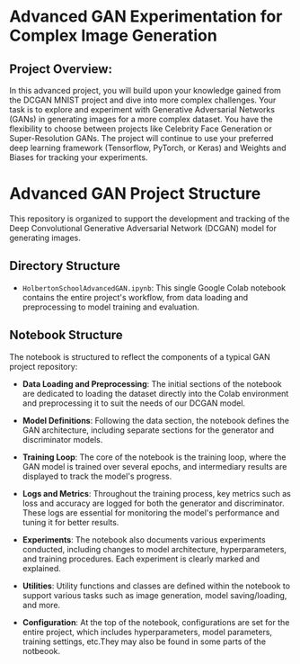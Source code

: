 # Advanced GAN Experimentation for Complex Image Generation

## Project Overview:

In this advanced project, you will build upon your knowledge gained from the DCGAN MNIST project and dive into more complex challenges. Your task is to explore and experiment with Generative Adversarial Networks (GANs) in generating images for a more complex dataset. You have the flexibility to choose between projects like Celebrity Face Generation or Super-Resolution GANs. The project will continue to use your preferred deep learning framework (Tensorflow, PyTorch, or Keras) and Weights and Biases for tracking your experiments.

# Advanced GAN Project Structure

This repository is organized to support the development and tracking of the Deep Convolutional Generative Adversarial Network (DCGAN) model for generating images.

## Directory Structure

- `HolbertonSchoolAdvancedGAN.ipynb`: This single Google Colab notebook contains the entire project's workflow, from data loading and preprocessing to model training and evaluation.

## Notebook Structure

The notebook is structured to reflect the components of a typical GAN project repository:

- **Data Loading and Preprocessing**: The initial sections of the notebook are dedicated to loading the dataset directly into the Colab environment and preprocessing it to suit the needs of our DCGAN model.

- **Model Definitions**: Following the data section, the notebook defines the GAN architecture, including separate sections for the generator and discriminator models.

- **Training Loop**: The core of the notebook is the training loop, where the GAN model is trained over several epochs, and intermediary results are displayed to track the model's progress.

- **Logs and Metrics**: Throughout the training process, key metrics such as loss and accuracy are logged for both the generator and discriminator. These logs are essential for monitoring the model's performance and tuning it for better results.

- **Experiments**: The notebook also documents various experiments conducted, including changes to model architecture, hyperparameters, and training procedures. Each experiment is clearly marked and explained.

- **Utilities**: Utility functions and classes are defined within the notebook to support various tasks such as image generation, model saving/loading, and more.

- **Configuration**: At the top of the notebook, configurations are set for the entire project, which includes hyperparameters, model parameters, training settings, etc.They may also be found in some parts of the notbeook.
